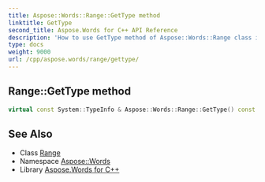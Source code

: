```yaml
---
title: Aspose::Words::Range::GetType method
linktitle: GetType
second_title: Aspose.Words for C++ API Reference
description: 'How to use GetType method of Aspose::Words::Range class in C++.'
type: docs
weight: 9000
url: /cpp/aspose.words/range/gettype/
---
```

## Range::GetType method




```cpp
virtual const System::TypeInfo & Aspose::Words::Range::GetType() const override
```

## See Also

* Class [Range](../)
* Namespace [Aspose::Words](../../)
* Library [Aspose.Words for C++](../../../)
